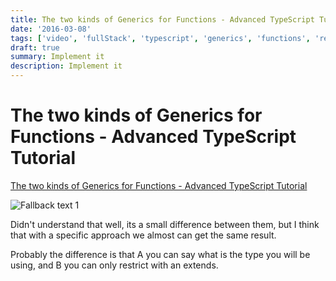 ```yaml
---
title: The two kinds of Generics for Functions - Advanced TypeScript Tutorial
date: '2016-03-08'
tags: ['video', 'fullStack', 'typescript', 'generics', 'functions', 'read', 'withResume']
draft: true
summary: Implement it
description: Implement it
---
```

# The two kinds of Generics for Functions - Advanced TypeScript Tutorial


[The two kinds of Generics for Functions - Advanced TypeScript Tutorial](https://www.youtube.com/watch?v=0IFf1GlpLv4&ab_channel=BasaratCodes)


![Fallback text 1](/static/assets/pasted-image-20221008103336.png)


Didn't understand that well, its a small difference between them, but I think that with a specific approach we almost can get the same result.

Probably the difference is that A you can say what is the type you will be using, and B you can only restrict with an extends.


